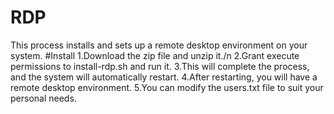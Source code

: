 # RDP
This process installs and sets up a remote desktop environment on your system.
#Install
1.Download the zip file and unzip it./n
2.Grant execute permissions to install-rdp.sh and run it.
3.This will complete the process, and the system will automatically restart.
4.After restarting, you will have a remote desktop environment.
5.You can modify the users.txt file to suit your personal needs.
